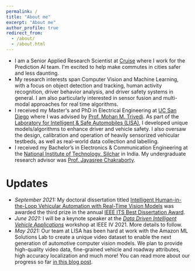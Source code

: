```yaml
---
permalink: /
title: "About me"
excerpt: "About me"
author_profile: true
redirect_from: 
  - /about/
  - /about.html
---
```


* I am a Senior Applied Research Scientist at [Cruise](https://getcruise.com/) where I work for the Prediction AI team. I'm excited to help make commutes in cities safer and less daunting.
* My research interests span Computer Vision and Machine Learning, with a focus on object detection and tracking, human activity recognition, driver behavior analysis, and driver safety systems in general. I am also particularly interested in sensor fusion and multi-modal approaches for real time algorithms.
* I received my Master's and PhD in Electrical Engineering at [UC San Diego](https://ucsd.edu/) where I was advised by [Prof. Mohan M. Trivedi](http://jacobsschool.ucsd.edu/faculty/faculty_bios/index.sfe?fmp_recid=68). As part of the [Laboratory for Intelligent & Safe Automobiles (LISA)](http://cvrr.ucsd.edu/), I developed unique models/algorithms to enhance driver and vehicle safety. I also oversaw the design, calibration and operation of heavily sensorized vehicular testbeds, as well as real-world data collection and labelling.
* I received my Bachelor’s in Electronics & Communication Engineering at the [National Institute of Technology, Silchar](http://www.nits.ac.in/) in India. My undergraduate research advisor was [Prof. Jayasree Chakraborty](https://scholar.google.com/citations?hl=en&user=6r9hchQAAAAJ&view_op=list_works).

# Updates
* *September 2021:* My doctoral dissertation titled [Intelligent Human-in-the-Loop Vehicular Automation with Real-Time Vision Models](http://cvrr.ucsd.edu/arangesh/AR_doctoral_dissertation.pdf) was awarded the third prize in the annual [IEEE ITS Best Dissertation Award](https://ieee-itss.org/awards/best-dissertation/).
* *June 2021:* I will be a keynote speaker at the [_Data Driven Intelligent Vehicle Applications_](https://www.in.tum.de/i06/research/ddiva/ddiva21/) workshop at IEEE IV 2021. More details to follow.
* *May 2021:* Our team at LISA has been hard at work with the Amazon ML Solutions Lab to create a unique video dataset to enable the next generation of automotive computer vision models. We plan to provide high-quality video data, fine-grained vehicle and roadway attributes, high accuracy localization and much more! You can read more about our progress so far [in this blog post](https://aws.amazon.com/blogs/machine-learning/creating-a-large-scale-video-driving-dataset-with-detailed-attributes-using-amazon-sagemaker-ground-truth/).
